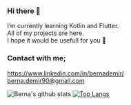 ### Hi there 👋

I’m currently learning Kotlin and Flutter. <br> 
All of my projects are here. <br>
I hope it would be usefull for you 🤩

### Contact with me;
https://www.linkedin.com/in/bernademir/ </br>
berna.demir90@gmail.com

![Berna's github stats](https://github-readme-stats.vercel.app/api?username=bernademir)
[![Top Langs](https://github-readme-stats.vercel.app/api/top-langs/?username=bernademir)](https://github.com/bernademir/github-readme-stats)


